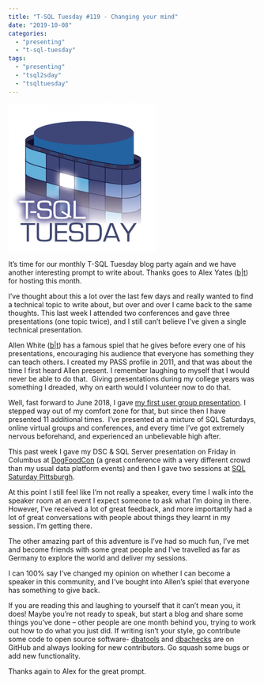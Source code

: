 ```yaml
---
title: "T-SQL Tuesday #119 - Changing your mind"
date: "2019-10-08"
categories:
  - "presenting"
  - "t-sql-tuesday"
tags:
  - "presenting"
  - "tsql2sday"
  - "tsqltuesday"
---
```


[![](tsqltues-300x300.png)](http://workingwithdevs.com/tsql2sday-119-changing-your-mind/)

It’s time for our monthly T-SQL Tuesday blog party again and we have another interesting prompt to write about. Thanks goes to Alex Yates ([b](http://workingwithdevs.com/)|[t](https://twitter.com/_AlexYates_)) for hosting this month.

I’ve thought about this a lot over the last few days and really wanted to find a technical topic to write about, but over and over I came back to the same thoughts. This last week I attended two conferences and gave three presentations (one topic twice), and I still can’t believe I’ve given a single technical presentation.

Allen White ([b](http://dataperfpro.com)|[t](https://twitter.com/SQLRunr)) has a famous spiel that he gives before every one of his presentations, encouraging his audience that everyone has something they can teach others. I created my PASS profile in 2011, and that was about the time I first heard Allen present. I remember laughing to myself that I would never be able to do that.  Giving presentations during my college years was something I dreaded, why on earth would I volunteer now to do that.

Well, fast forward to June 2018, I gave [my first user group presentation](https://jesspomfret.com/first-user-group-presentation-i-survived/). I stepped way out of my comfort zone for that, but since then I have presented 11 additional times.  I’ve presented at a mixture of SQL Saturdays, online virtual groups and conferences, and every time I’ve got extremely nervous beforehand, and experienced an unbelievable high after.

This past week I gave my DSC & SQL Server presentation on Friday in Columbus at [DogFoodCon](https://dogfoodcon.com/) (a great conference with a very different crowd than my usual data platform events) and then I gave two sessions at [SQL Saturday Pittsburgh](https://sqlsaturday.com/907/eventhome.aspx).

At this point I still feel like I’m not really a speaker, every time I walk into the speaker room at an event I expect someone to ask what I’m doing in there. However, I’ve received a lot of great feedback, and more importantly had a lot of great conversations with people about things they learnt in my session. I’m getting there.

The other amazing part of this adventure is I’ve had so much fun, I’ve met and become friends with some great people and I’ve travelled as far as Germany to explore the world and deliver my sessions.

I can 100% say I’ve changed my opinion on whether I can become a speaker in this community, and I’ve bought into Allen’s spiel that everyone has something to give back.

If you are reading this and laughing to yourself that it can’t mean you, it does! Maybe you’re not ready to speak, but start a blog and share some things you’ve done – other people are one month behind you, trying to work out how to do what you just did. If writing isn’t your style, go contribute some code to open source software- [dbatools](https://github.com/sqlcollaborative/dbatools) and [dbachecks](https://github.com/sqlcollaborative/dbachecks) are on GitHub and always looking for new contributors. Go squash some bugs or add new functionality.

Thanks again to Alex for the great prompt.
